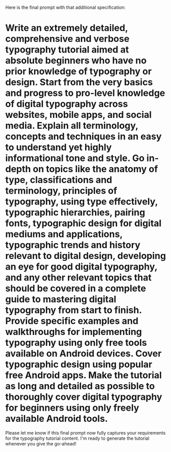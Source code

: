 Here is the final prompt with that additional specification:

# Write an extremely detailed, comprehensive and verbose typography tutorial aimed at absolute beginners who have no prior knowledge of typography or design. Start from the very basics and progress to pro-level knowledge of digital typography across websites, mobile apps, and social media. Explain all terminology, concepts and techniques in an easy to understand yet highly informational tone and style. Go in-depth on topics like the anatomy of type, classifications and terminology, principles of typography, using type effectively, typographic hierarchies, pairing fonts, typographic design for digital mediums and applications, typographic trends and history relevant to digital design, developing an eye for good digital typography, and any other relevant topics that should be covered in a complete guide to mastering digital typography from start to finish. Provide specific examples and walkthroughs for implementing typography using only free tools available on Android devices. Cover typographic design using popular free Android apps. Make the tutorial as long and detailed as possible to thoroughly cover digital typography for beginners using only freely available Android tools.

Please let me know if this final prompt now fully captures your requirements for the typography tutorial content. I'm ready to generate the tutorial whenever you give the go-ahead!